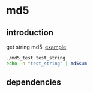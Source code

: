 # **md5**


introduction
---
get string md5.
[example](md5_test.cpp)
```bash
./md5_test test_string
echo -n "test_string" | md5sum
```
dependencies
---
